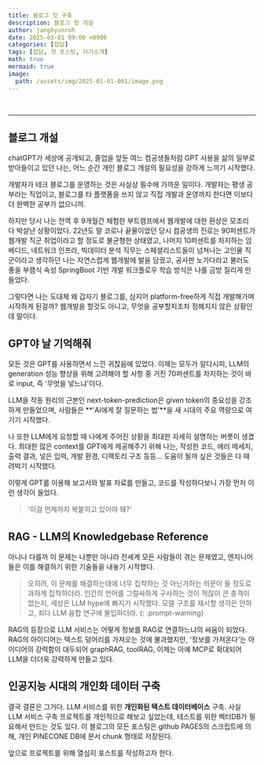 ```yaml
---
title: 블로그 첫 구축
description: 블로그 첫 개설
author: janghyunroh
date: 2025-03-01 09:00 +0900
categories: [잡담]
tags: [잡담, 첫 포스팅, 자기소개]
math: true
mermaid: true
image: 
  path: /assets/img/2025-01-01-001/image.png
---
```


 &nbsp;

---

## 블로그 개설

 chatGPT가 세상에 공개되고, 졸업을 앞둔 여느 컴공생들처럼 GPT 사용을 삶의 일부로 받아들이고 있던 나는, 어느 순간 개인 블로그 개설의 필요성을 강하게 느끼기 시작했다. 

 개발자가 테크 블로그를 운영하는 것은 사실상 필수에 가까운 일이다. 개발자는 평생 공부라는 직업이고, 블로그를 타 플랫폼을 쓰지 않고 직접 개발과 운영까지 한다면 이보다 더 완벽한 공부가 없으니까. 

 하지만 당시 나는 전역 후 9개월간 체험한 부트캠프에서 웹개발에 대한 환상은 모조리 다 박살난 상황이었다. 22년도 말 코로나 끝물이었던 당시 컴공생의 진로는 90퍼센트가 웹개발 직군 취업이라고 할 정도로 불균형한 상태였고, 나머지 10퍼센트를 차지하는 임베디드, 네트워크 인프라, 빅데이터 분석 직무는 스페셜리스트들이 넘쳐나는 고인물 직군이라고 생각하던 나는 자연스럽게 웹개발에 발을 담궜고, 공사판 노가다라고 불러도 좋을 부캠식 속성 SpringBoot 기반 개발 워크플로우 학습 방식은 나를 금방 질리게 만들었다. 

 그렇다면 나는 도대체 왜 갑자기 블로그를, 심지어 platform-free하게 직접 개발해가며 시작하게 된걸까? 웹개발을 할것도 아니고, 무엇을 공부할지조차 정해지지 않은 상황인데 말이다.


## GPT야 날 기억해줘

 모든 것은 GPT를 사용하면서 느낀 귀찮음에 있었다. 이제는 모두가 알다시피, LLM의 generation 성능 향상을 위해 고려해야 할 사항 중 거진 70퍼센트를 차지하는 것이 바로 input, 즉 '무엇을 넣느냐'이다. 


 LLM을 작동 원리의 근본인 next-token-prediction은 given token의 중요성을 강조하게 만들었으며, 사람들은 **'AI에게 잘 질문하는 법'**을 새 시대의 주요 역량으로 여기기 시작했다. 

 나 또한 LLM에게 요청할 때 나에게 주어진 상황을 최대한 자세히 설명하는 버릇이 생겼다. 최대한 많은 context를 GPT에게 제공해주기 위해 나는, 작성한 코드, 에러 메세지, 출력 결과, 넣은 입력, 개발 환경, 디렉토리 구조 등등... 도움이 될까 싶은 것들은 다 때려박기 시작했다. 

 이렇게 GPT를 이용해 보고서와 발표 자료를 만들고, 코드를 작성하다보니 가장 먼저 이런 생각이 들었다. 
 
 > '이걸 언제까지 복붙하고 있어야 돼?'

## RAG - LLM의 Knowledgebase Reference

 아니나 다를까 이 문제는 나뿐만 아니라 전세계 모든 사람들이 겪는 문제였고, 엔지니어들은 이를 해결하기 위한 기술들을 내놓기 시작했다. 
 
 > 오히려, 이 문제를 해결하는데에 너무 집착하는 것 아닌가하는 의문이 들 정도로 과하게 집착하더라. 인간의 언어를 그럴싸하게 구사하는 것이 적잖이 큰 충격이었는지, 세상은 LLM hype에 빠지기 시작했다. 모델 구조를 제시할 생각은 안하고, 죄다 LLM 융합 연구에 몰입하더라.
 {: .prompt-warning}

 RAG의 등장으로 LLM 서비스는 어떻게 정보를 RAG로 연결하느냐의 싸움이 되었다. RAG의 아이디어는 텍스트 덩어리를 가져오는 것에 불과했지만, '정보를 가져온다'는 아이디어의 강력함이 대두되어 graphRAG, toolRAG, 이제는 아예 MCP로 확대되어 LLM을 더더욱 강력하게 만들고 있다. 

## 인공지능 시대의 개인화 데이터 구축

 결국 결론은 그거다. LLM 서비스를 위한 **개인화된 텍스트 데이터베이스** 구축. 사실 LLM 서비스 구축 프로젝트를 개인적으로 해보고 싶었는데, 테스트를 위한 벡터DB가 필요해서 만드는 것도 있다. 이 블로그의 모든 포스팅은 github PAGES의 스크립트에 의해, 개인 PINECONE DB에 문서 chunk 형태로 저장된다. 

 앞으로 프로젝트를 위해 열심히 포스트를 작성하고자 한다. 
